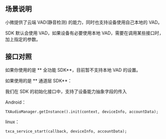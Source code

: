 ## 场景说明

小微提供了云端 VAD(静音检测) 的能力，同时也支持设备使用自己本地的 VAD。

SDK 默认会使用 VAD，如果设备有必要使用本地 VAD，需要在调用某些接口时，加上指定的参数。

## 接口对照

如果你使用的是 ** 全功能 SDK**，目前暂不支持本地 VAD 的设置。

如果使用的是 ** 通道层 SDK**：

我们在 SDK 的初始化接口中，支持了设备能力抽象字段的传入

Android：

```
TXAudioManager.getInstance().init(context, deviceInfo, accountData);
```

linux：

```
txca_service_start(callback, deviceInfo, accountData);
```
